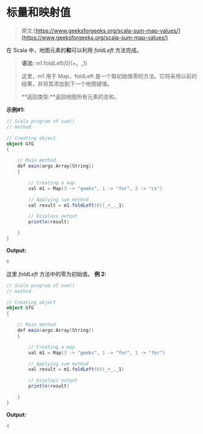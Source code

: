 # 标量和映射值

> 原文:[https://www.geeksforgeeks.org/scala-sum-map-values/](https://www.geeksforgeeks.org/scala-sum-map-values/)

在 Scala 中，地图元素的**和**可以利用 *foldLeft* 方法完成。

> **语法:** m1.foldLeft(0)(_+_。_1)
> 
> 这里，m1 用于 Map，foldLeft 是一个取初始值零的方法。它将采用以前的结果，并将其添加到下一个地图键值。
> 
> **返回类型:**返回地图所有元素的总和。

**示例#1:**

```scala
// Scala program of sum()
// method

// Creating object
object GfG
{ 

    // Main method
    def main(args:Array[String])
    {

        // Creating a map
        val m1 = Map(3 -> "geeks", 1 -> "for", 2 -> "cs")

        // Applying sum method
        val result = m1.foldLeft(0)(_+_._1)

        // Displays output
        println(result)

    }
}
```

**Output:**

```scala
6

```

这里 *foldLeft* 方法中的零为初始值。
**例 2:**

```scala
// Scala program of sum()
// method

// Creating object
object GfG
{ 

    // Main method
    def main(args:Array[String])
    {

        // Creating a map
        val m1 = Map(3 -> "geeks", 1 -> "for", 1 -> "for")

        // Applying sum method
        val result = m1.foldLeft(0)(_+_._1)

        // Displays output
        println(result)

    }
}
```

**Output:**

```scala
4

```